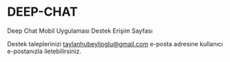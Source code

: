 # DEEP-CHAT
Deep Chat Mobil Uygulaması Destek Erişim Sayfası

Destek taleplerinizi taylanhubeylioglu@gmail.com e-posta adresine kullanıcı e-postanızla iletebilirsiniz.
